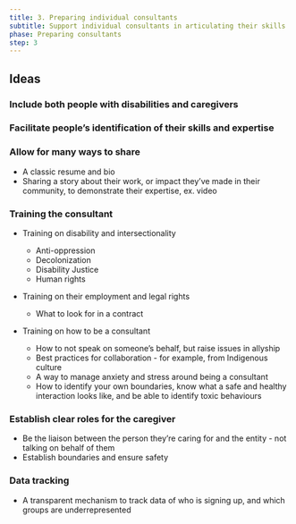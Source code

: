 ```yaml
---
title: 3. Preparing individual consultants
subtitle: Support individual consultants in articulating their skills
phase: Preparing consultants
step: 3
---
```

## Ideas

### Include both people with disabilities and caregivers

### Facilitate people’s identification of their skills and expertise

### Allow for many ways to share

* A classic resume and bio
* Sharing a story about their work, or impact they’ve made in their community, to demonstrate their expertise, ex. video

### Training the consultant

* Training on disability and intersectionality 

  * Anti-oppression
  * Decolonization
  * Disability Justice
  * Human rights
* Training on their employment and legal rights

  * What to look for in a contract
* Training on how to be a consultant

  * How to not speak on someone’s behalf, but raise issues in allyship
  * Best practices for collaboration - for example, from Indigenous culture
  * A way to manage anxiety and stress around being a consultant
  * How to identify your own boundaries, know what a safe and healthy interaction looks like, and be able to identify toxic behaviours

### Establish clear roles for the caregiver

* Be the liaison between the person they’re caring for and the entity - not talking on behalf of them
* Establish boundaries and ensure safety

### Data tracking

* A transparent mechanism to track data of who is signing up, and which groups are underrepresented
